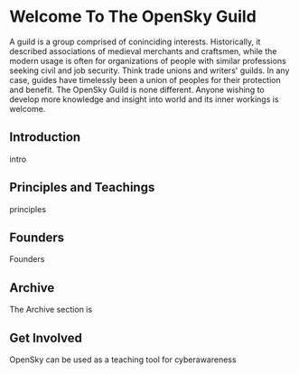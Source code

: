 <!DOCTYPE html>
<html>
<head>
<h1>Welcome To The OpenSky Guild</h1>
</head>
<body>
<p>A guild is a group comprised of coninciding interests. Historically, it described associations of medieval merchants and craftsmen, while the modern usage is often for organizations of people with similar professions seeking civil and job security. Think trade unions and writers' guilds. In any case, guides have timelessly been a union of peoples for their protection and benefit. The OpenSky Guild is none different. Anyone wishing to develop more knowledge and insight into world and its inner workings is welcome.</p>
</body>
  
<body>

<h2>Introduction</h2>
<p>intro</p>
<h2>Principles and Teachings</h2>
<p>principles</p>
<h2>Founders</h2>
<p>Founders</p>
<h2>Archive</h2>
<p>The Archive section is</p>
<h2>Get Involved</h2>
<p>OpenSky can be used as a teaching tool for cyberawareness</p>
    
</body>
</html>
